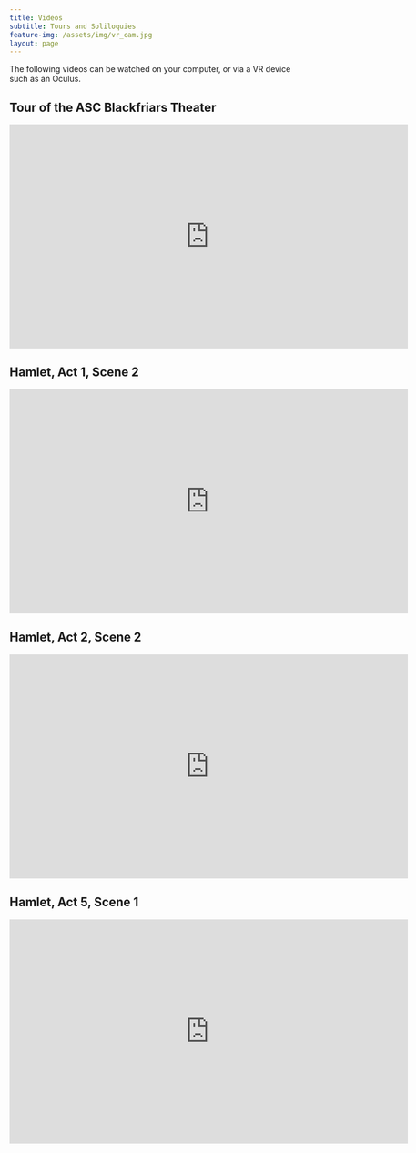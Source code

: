 ```yaml
---
title: Videos
subtitle: Tours and Soliloquies
feature-img: /assets/img/vr_cam.jpg
layout: page
---
```


The following videos can be watched on your computer, or via a VR device such as an Oculus.

## Tour of the ASC Blackfriars Theater

<iframe width="700" height="394" src="https://www.youtube-nocookie.com/embed/PjUmz7MIeVg" frameborder="0" allow="accelerometer; autoplay; encrypted-media; gyroscope; picture-in-picture" allowfullscreen></iframe>

## Hamlet, Act 1, Scene 2

<iframe width="700" height="394" src="https://www.youtube-nocookie.com/embed/tPkrg6IzSbQ" frameborder="0" allow="accelerometer; autoplay; encrypted-media; gyroscope; picture-in-picture" allowfullscreen></iframe>

## Hamlet, Act 2, Scene 2

<iframe width="700" height="394" src="https://www.youtube-nocookie.com/embed/1E7849z-XlM" frameborder="0" allow="accelerometer; autoplay; encrypted-media; gyroscope; picture-in-picture" allowfullscreen></iframe>

## Hamlet, Act 5, Scene 1

<iframe width="700" height="394" src="https://www.youtube-nocookie.com/embed/Ja4gk8-CZN4" frameborder="0" allow="accelerometer; autoplay; encrypted-media; gyroscope; picture-in-picture" allowfullscreen></iframe>

